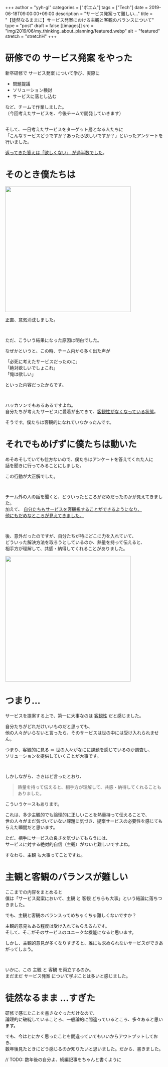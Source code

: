+++
author = "yyh-gl"
categories = ["ポエム"]
tags = ["Tech"]
date = 2019-06-18T09:00:00+09:00
description = "サービス発案って難しい…"
title = "【徒然なるままに】サービス発案における主観と客観のバランスについて"
type = "post"
draft = false
[[images]]
  src = "img/2019/06/my_thinking_about_planning/featured.webp"
  alt = "featured"
  stretch = "stretchH"
+++


# 研修での サービス発案 をやった

新卒研修で サービス発案 について学び、実際に

- 問題提議
- ソリューション検討
- サービスに落とし込む

など、チームで作業しました。<br>
（今回考えたサービスを、今後チームで開発していきます）


<br>
そして、一日考えたサービスをターゲット層となる人たちに <br>
「こんなサービスどうですか？あったら欲しいですか？」といったアンケートを行いました。

<br>

<u>返ってきた答えは「欲しくない」 が過半数でした</u>。


# そのとき僕たちは

<img src="https://tech.yyh-gl.dev/img/2019/06/my_thinking_about_planning/sad.png" width="400">

正直、意気消沈しました。

<br>

ただ、こういう結果になった原因は明白でした。

なぜかというと、この時、チーム内から多く出た声が

「必死に考えたサービスだったのに」<br>
「絶対欲しいでしょこれ」<br>
「俺は欲しい」

といった内容だったからです。

<br>

ハッカソンでもあるあるですよね。<br>
自分たちが考えたサービスに愛着が出てきて、<u>客観性がなくなっている状態</u>。


そうです。僕たちは客観的になれていなかったんです。<br>


# それでもめげずに僕たちは動いた

めそめそしていても仕方ないので、僕たちはアンケートを答えてくれた人に <br>
話を聞きに行ってみることにしました。

この行動が大正解でした。

<br>

チーム外の人の話を聞くと、どういったところがだめだったのかが見えてきました。<br>
加えて、 <u>自分たちもサービスを客観視することができるようになり、<br>他にもだめなところが見えてきました。<br></u>

<br>

後、意外だったのですが、自分たちが特にどこに力を入れていて、<br> 
どういった解決方法を取ろうとしているのか、熱量を持って伝えると、<br>
相手方が理解して、共感・納得してくれることがありました。

<img src="https://tech.yyh-gl.dev/img/2019/06/my_thinking_about_planning/talking.png" width="400">


# つまり…

サービスを提案する上で、第一に大事なのは <u>客観性</u> だと感じました。

自分たちがどれだけいいものだと思っても、<br>
他の人々がいらないと言ったら、そのサービスは世の中には受け入れられません。

つまり、客観的に見る ＝ 世の人々がなにに課題を感じているのか調査し、<br>
ソリューションを提供していくことが大事です。

<br>

しかしながら、さきほど言ったとおり、

> 熱量を持って伝えると、相手方が理解して、共感・納得してくれることもありました。

こういうケースもあります。

これは、多少主観的でも論理的に正しいことを熱量持って伝えることで、<br>
世の人々がまだ気づいていない課題に気づき、提案サービスの必要性を感じてもらえた瞬間だと思います。

ただ、相手にサービスの良さを気づいてもらうには、<br>
サービスに対する絶対的自信（主観）がないと難しいですよね。<br>

すなわち、主観 も大事ってことですね。


# 主観と客観のバランスが難しい

ここまでの内容をまとめると <br>
僕は「サービス発案において、主観 と 客観 どちらも大事」という結論に落ちつきました。

でも、主観と客観のバランスってめちゃくちゃ難しくないですか？

主観的意見もある程度は受け入れてもらえるんです。<br>
そして、そこがそのサービスのユニークな機能になると思います。

しかし、主観的意見が多くなりすぎると、誰にも求められないサービスができあがってしまう。

<br>

いかに、この 主観 と 客観 を両立するのか。<br>
まだまだ サービス発案 について学ぶことは多いと感じました。


# 徒然なるまま …すぎた

研修で感じたことを書きなぐっただけなので、<br>
論理的に破綻していることろ、一般論的に間違っているところ、多々あると思います。


でも、今はとにかく思ったことを間違っていてもいいからアウトプットしておき、<br>
数年後見たときにどう感じるのか知りたいと思いました。だから、書きました。

// TODO: 数年後の自分よ、続編記事をちゃんと書くように
